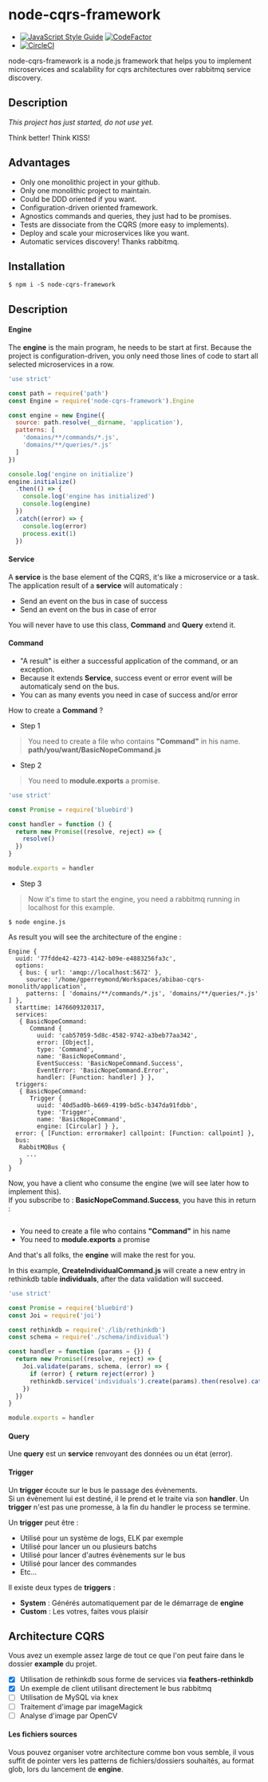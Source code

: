 # node-cqrs-framework

* [![JavaScript Style Guide](https://img.shields.io/badge/code%20style-standard-brightgreen.svg)](http://standardjs.com/) [![CodeFactor](https://www.codefactor.io/repository/github/gperreymond/node-cqrs-framework/badge)](https://www.codefactor.io/repository/github/gperreymond/node-cqrs-framework)  
* [![CircleCI](https://circleci.com/gh/gperreymond/node-cqrs-framework.svg?style=svg)](https://circleci.com/gh/gperreymond/node-cqrs-framework)

node-cqrs-framework is a node.js framework that helps you to implement microservices and scalability for cqrs architectures over rabbitmq service discovery.

## Description

*This project has just started, do not use yet.*

Think better! Think KISS!

## Advantages

* Only one monolithic project in your github.
* Only one monolithic project to maintain.
* Could be DDD oriented if you want.
* Configuration-driven oriented framework.
* Agnostics commands and queries, they just had to be promises.
* Tests are dissociate from the CQRS (more easy to implements).
* Deploy and scale your microservices like you want.
* Automatic services discovery! Thanks rabbitmq.

## Installation  

```
$ npm i -S node-cqrs-framework
```

## Description

#### Engine

The __engine__ is the main program, he needs to be start at first. Because the project is configuration-driven, you only need those lines of code to start all selected microservices in a row.

```javascript
'use strict'

const path = require('path')
const Engine = require('node-cqrs-framework').Engine

const engine = new Engine({
  source: path.resolve(__dirname, 'application'),
  patterns: [
    'domains/**/commands/*.js',
    'domains/**/queries/*.js'
  ]
})

console.log('engine on initialize')
engine.initialize()
  .then(() => {
    console.log('engine has initialized')
    console.log(engine)
  })
  .catch((error) => {
    console.log(error)
    process.exit(1)
  })
```

#### Service

A __service__ is the base element of the CQRS, it's like a microservice or a task. The application result of a __service__ will automaticaly :

- Send an event on the bus in case of success
- Send an event on the bus in case of error

You will never have to use this class, __Command__ and __Query__ extend it.

#### Command

* "A result" is either a successful application of the command, or an exception.
* Because it extends __Service__, success event or error event will be automaticaly send on the bus.
* You can as many events you need in case of success and/or error

How to create a __Command__ ?

* Step 1
> You need to create a file who contains __"Command"__ in his name.  
> __path/you/want/BasicNopeCommand.js__

* Step 2
> You need to __module.exports__ a promise.  

```javascript
'use strict'

const Promise = require('bluebird')

const handler = function () {
  return new Promise((resolve, reject) => {
    resolve()
  })
}

module.exports = handler
```

* Step 3
> Now it's time to start the engine, you need a rabbitmq running in localhost for this example.


```
$ node engine.js
```

As result you will see the architecture of the engine :  

```
Engine {
  uuid: '77fdde42-4273-4142-b09e-e4883256fa3c',
  options:
   { bus: { url: 'amqp://localhost:5672' },
     source: '/home/gperreymond/Workspaces/abibao-cqrs-monolith/application',
     patterns: [ 'domains/**/commands/*.js', 'domains/**/queries/*.js' ] },
  starttime: 1476609320317,
  services:
   { BasicNopeCommand:
      Command {
        uuid: 'cab57059-5d8c-4582-9742-a3beb77aa342',
        error: [Object],
        type: 'Command',
        name: 'BasicNopeCommand',
        EventSuccess: 'BasicNopeCommand.Success',
        EventError: 'BasicNopeCommand.Error',
        handler: [Function: handler] } },
  triggers:
   { BasicNopeCommand:
      Trigger {
        uuid: '40d5ad0b-b669-4199-bd5c-b347da91fdbb',
        type: 'Trigger',
        name: 'BasicNopeCommand',
        engine: [Circular] } },
  error: { [Function: errormaker] callpoint: [Function: callpoint] },
  bus:
   RabbitMQBus {
     ...
   }
}
```

Now, you have a client who consume the engine (we will see later how to implement this).  
If you subscribe to : __BasicNopeCommand.Success__, you have this in return :

```

```












- You need to create a file who contains __"Command"__ in his name
- You need to __module.exports__ a promise

And that's all folks, the __engine__ will make the rest for you.

In this example, __CreateIndividualCommand.js__ will create a new entry in rethinkdb table __individuals__, after the data validation will succeed.

```javascript
'use strict'

const Promise = require('bluebird')
const Joi = require('joi')

const rethinkdb = require('./lib/rethinkdb')
const schema = require('./schema/individual')

const handler = function (params = {}) {
  return new Promise((resolve, reject) => {
    Joi.validate(params, schema, (error) => {
      if (error) { return reject(error) }
      rethinkdb.service('individuals').create(params).then(resolve).catch(reject)
    })
  })
}

module.exports = handler
```

#### Query

Une __query__ est un __service__ renvoyant des données ou un état (error).

#### Trigger

Un __trigger__ écoute sur le bus le passage des évènements.  
Si un évènement lui est destiné, il le prend et le traite via son __handler__.
Un __trigger__ n'est pas une promesse, à la fin du handler le process se termine.

Un __trigger__ peut être :

- Utilisé pour un système de logs, ELK par exemple
- Utilisé pour lancer un ou plusieurs batchs
- Utilisé pour lancer d'autres évènements sur le bus
- Utilisé pour lancer des commandes
- Etc...

Il existe deux types de __triggers__ :

- __System__ : Générés automatiquement par de le démarrage de __engine__
- __Custom__ : Les votres, faites vous plaisir

## Architecture CQRS

Vous avez un exemple assez large de tout ce que l'on peut faire dans le dossier __example__ du projet.

- [x] Utilisation de rethinkdb sous forme de services via __feathers-rethinkdb__
- [x] Un exemple de client utilisant directement le bus rabbitmq
- [ ] Utilisation de MySQL via knex
- [ ] Traitement d'image par imageMagick
- [ ] Analyse d'image par OpenCV

#### Les fichiers sources

Vous pouvez organiser votre architecture comme bon vous semble, il vous suffit de pointer vers les patterns de fichiers/dossiers souhaités, au format glob, lors du lancement de __engine__.
